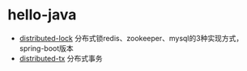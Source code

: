 # hello-java

- [distributed-lock](distributed-lock/README.md) 分布式锁redis、zookeeper、mysql的3种实现方式，spring-boot版本
- [distributed-tx](distributed-tx/README.md) 分布式事务
